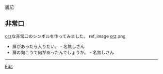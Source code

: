 ---
---
[雑記](/雑記)
## 非常口
[orz](/orz)な非常口のシンボルを作ってみました。
ref_image [orz](/orz).png
* 扉があったら入りたい。 - 名無しさん 
* 扉の向こうで何があったんでしょうか。 - 名無しさん 
<!--  -->



----
[Edit](https://github.com/vitroid/vitroid.github.io/edit/master/MD/orz.md)
